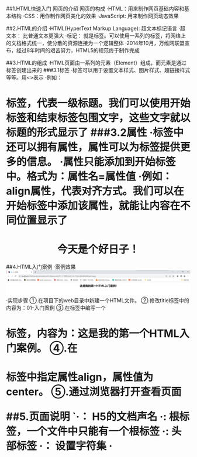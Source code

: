 ##1.HTML快速入门
    网页的介绍
    网页的构成
        ·HTML：用来制作网页基础内容和基本结构
        ·CSS：用作制作网页美化的效果
        ·JavaScript: 用来制作网页动态效果

##2.HTML的介绍
    ·HTML(HyperText Markup Language): 超文本标记语言
    ·超文本： 比普通文本更强大
    ·标记： 就是标签。可以使用一系列的标签，将网络上的文档格式统一，使分散的资源连接为一个逻辑整体
    ·2014年10月，万维网联盟宣布，经过8年时间的艰苦努力，HTML5的规范终于制作完成

##3.HTML的组成
    ·HTML页面由一系列的元素（Element）组成，而元素是通过标签创建出来的
###3.1标签 
    ·标签可以用于设置文本样式、图片样式、超链接样式等等。用<>表示
    ·例如：<h1>标签，代表一级标题。我们可以使用开始标签和结束标签包围文字，这些文字就以标题的形式显示了
###3.2属性
    ·标签中还可以拥有属性，属性可以为标签提供更多的信息。
    ·属性只能添加到开始标签中。格式为：属性名=属性值
    ·例如：align属性，代表对齐方式。我们可以在开始标签中添加该属性，就能让内容在不同位置显示了 
    <h1 align = 'center'>今天是个好日子！</h1>  

##4.HTML入门案例
·案例效果
![这是我的第一HTML入门案例!](../mg/htmlCssNginx/这是我的第一个HTML入门案例.jpg)
·实现步骤
     ①.在项目下的web目录中新建一个HTML文件。
     ②.修改title标签中的内容为：01-入门案例
     ③.在<body>标签中编写一个<h1>标签，内容为：这是我的第一个HTML入门案例。
     ④.在<h1>标签中指定属性align，属性值为center。
     ⑤.通过浏览器打开查看页面

##5.页面说明
    `·<!DOCTYPE html>： H5的文档声名
     ·<html lang="en">: 根标签，一个文件中只能有一个根标签
     ·<head>: 头部标签
     ·<meta charset="UTF-8">： 设置字符集
     ·<title>： 文档标题，显示在浏览器标签上
     ·<body>： 身体标签，包含所有文档的内容
     
HTML概念小结
    ·HTML是一种标记语言，使用元素和属性来编写页面
    ·组成部分
        ·元素：开始标签、结束标签与内容相结合，便是一个完整的元素
        ·开始标签：包含元素的名称，被左、右角尖括号所包围。表示元素从这里开始或者开始起作用
        ·结束标签：与开始标签相似，只是其在元素名之前包含了一个斜杆。这表示着元素的结尾
        ·内容：元素的内容，本例中就是所输入的文本本身
        ·属性：标签的附加信息
     ·学习HTML要抓住两个重点
        ·掌握标签所代表的含义
        ·掌握在标签中属性的含义

##6.HTML基本语法
    HTML的注释
    1.什么是注释
        ·注释是用于解释说明程序的
    2.注释的格式
        ·<!-注释的内容-->
    3.注释的特点
        ·被注释掉的标签，不会被浏览器解析
    
    HTML的标签
    1.标签的分类
        ·开始和结束标签<h1></h1>  <u></u>
        ·自闭和标签    <br/>      <hr/>      
    2.标签的嵌套
        ·正确的嵌套格式：<h1><u>文本</u></h1>
        ·错误的嵌套格式：<h1><u>文本</h1></u>
    3.块级元素和行内元素
        ·块级元素：在页面中以块的形式展示，自己独占一行，后面的内容会自动换行。<p> <hr> <div>
        ·行内元素：在页面中以行的形式展现，不会换行。 <b> <i> <u> <span>
    4.div和span
        ·<div>:是一个通用的内容容器，没有特殊语义。一般用来对其它元素进行分组，用于样式化相关的需求。
        ·<span>:是一个通用的行内容器，没有特殊语义。一般被用来编织元素以达到某种样式。
        ·<div>和<span>标签核心作用是布局页面
 
##7.HTML的属性
    1.什么是属性
        ·属性可以提供一些额外的信息，这些信息不会直接显示在内容中。但可以改变标签的样式或提供数据使用
    2.定义格式
        ·属性名=属性值
    3.属性的规范
        ·同一个标签中属性的名称必须唯一
        ·不区分大小写，建议使用小写
        ·属性值可以使用单引号或双引号括起来，建议使用双引号
    4.常用的属性
        ·class:定义元素的类名，用来选择和访问特定的元素
        ·id:定义元素的唯一标识，在整个文档中必须是唯一的
        ·name；定义元素的名称，一般用于表单数据提交到服务器
        ·value：定义在元素内显示的默认值，一般常用与表单标签中
        ·style：定义元素的css样式  
     
##8.HTML的特殊字符
    1.什么是特殊字符
        ·在html中，像<> " ' 空格 &都是特殊字符，他们是语法本身的一部分
![HTML的特殊字符](../mg/htmlCssNginx/HTML的特殊字符.jpg)

##9.HTML案例 新闻文本
想要完成这个页面，首先要进行页面的布局，然后再填充文本样式。<br>
#####1.div样式布局:<br>
    ·在head标签中通过style标签来控制样式
    ·样式格式：
```html
<style>
div{
    /*显示边框*/
    border:1px solid red;

    /*宽度 占屏幕的60%*/
    width: 60%;

    /*高度 500像素*/
heigth: 500px;

    /*边框外边距 距离浏览器的边框*/
    margin： auto;
}
</style>       
```
#####2.文本标签
![文本标签](../mg/htmlCssNginx/文本标签.jpg)
